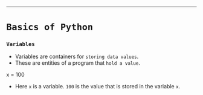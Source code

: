 
-----

# **`Basics of Python`**

### **`Variables`**
- Variables are containers for `storing data values`.
- These are entities of a program that `hold a value`.

x = 100

- Here `x` is a variable. `100` is the value that is stored in the variable `x`.

